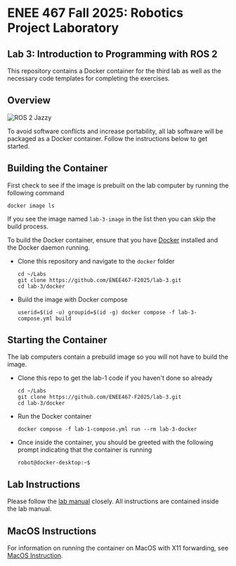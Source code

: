 # ENEE 467 Fall 2025: Robotics Project Laboratory
## Lab 3: Introduction to Programming with ROS 2

This repository contains a Docker container for the third lab as well as the necessary code templates for completing the exercises.

## Overview

![ROS 2 Jazzy](https://img.shields.io/badge/ROS2-Jazzy-orange)

To avoid software conflicts and increase portability, all lab software will be packaged as a Docker container. Follow the instructions below to get started.

## Building the Container

First check to see if the image is prebuilt on the lab computer by running the following command
```
docker image ls
```
If you see the image named `lab-3-image` in the list then you can skip the build process.

To build the Docker container, ensure that you have [Docker](https://www.docker.com/get-started/) installed and the Docker daemon running.
* Clone this repository and navigate to the `docker` folder
    ```
    cd ~/Labs
    git clone https://github.com/ENEE467-F2025/lab-3.git
    cd lab-3/docker
    ```
* Build the image with Docker compose
    ```
    userid=$(id -u) groupid=$(id -g) docker compose -f lab-3-compose.yml build
    ```

## Starting the Container

The lab computers contain a prebuild image so you will not have to build the image.
* Clone this repo to get the lab-1 code if you haven't done so already
    ```
    cd ~/Labs
    git clone https://github.com/ENEE467-F2025/lab-3.git
    cd lab-3/docker
    ```
* Run the Docker container
    ```
    docker compose -f lab-1-compose.yml run --rm lab-3-docker
    ```
* Once inside the container, you should be greeted with the following prompt indicating that the container is running
    ```
    robot@docker-desktop:~$
    ```

## Lab Instructions

Please follow the [lab manual](Lab_3_ROS.pdf) closely. All instructions are contained inside the lab manual.

## MacOS Instructions

For information on running the container on MacOS with X11 forwarding, see [MacOS Instruction](macos.md).